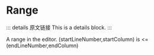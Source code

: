 # Range
        
::: details 原文链接
This is a details block.
:::

A range in the editor. (startLineNumber,startColumn) is <= (endLineNumber,endColumn)